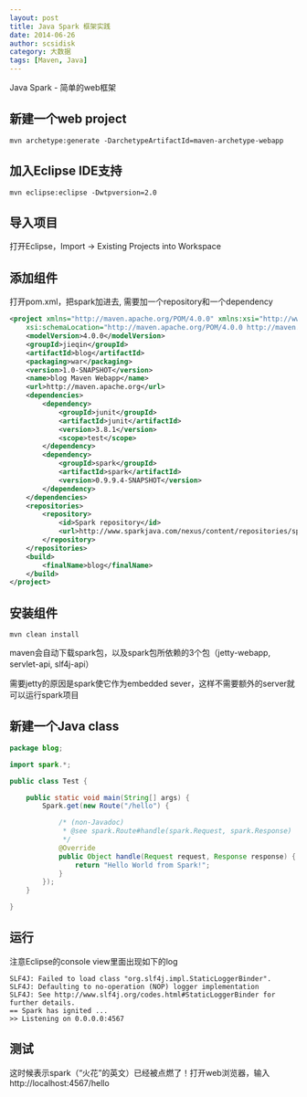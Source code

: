 ```yaml
---
layout: post
title: Java Spark 框架实践
date: 2014-06-26
author: scsidisk
category: 大数据
tags: [Maven, Java]
---
```


Java Spark - 简单的web框架

## 新建一个web project

```
mvn archetype:generate -DarchetypeArtifactId=maven-archetype-webapp
```


## 加入Eclipse IDE支持

```
mvn eclipse:eclipse -Dwtpversion=2.0
```

## 导入项目

打开Eclipse，Import -> Existing Projects into Workspace

## 添加组件

打开pom.xml，把spark加进去, 需要加一个repository和一个dependency

```xml
<project xmlns="http://maven.apache.org/POM/4.0.0" xmlns:xsi="http://www.w3.org/2001/XMLSchema-instance"
    xsi:schemaLocation="http://maven.apache.org/POM/4.0.0 http://maven.apache.org/maven-v4_0_0.xsd">
    <modelVersion>4.0.0</modelVersion>
    <groupId>jieqin</groupId>
    <artifactId>blog</artifactId>
    <packaging>war</packaging>
    <version>1.0-SNAPSHOT</version>
    <name>blog Maven Webapp</name>
    <url>http://maven.apache.org</url>
    <dependencies>
        <dependency>
            <groupId>junit</groupId>
            <artifactId>junit</artifactId>
            <version>3.8.1</version>
            <scope>test</scope>
        </dependency>
        <dependency>
            <groupId>spark</groupId>
            <artifactId>spark</artifactId>
            <version>0.9.9.4-SNAPSHOT</version>
        </dependency>
    </dependencies>
    <repositories>
        <repository>
            <id>Spark repository</id>
            <url>http://www.sparkjava.com/nexus/content/repositories/spark/</url>
        </repository>
    </repositories>
    <build>
        <finalName>blog</finalName>
    </build>
</project>
```

## 安装组件

```
mvn clean install
```

maven会自动下载spark包，以及spark包所依赖的3个包（jetty-webapp, servlet-api, slf4j-api）

需要jetty的原因是spark使它作为embedded sever，这样不需要额外的server就可以运行spark项目

## 新建一个Java class

```java
package blog;

import spark.*;

public class Test {

    public static void main(String[] args) {
        Spark.get(new Route("/hello") {

            /* (non-Javadoc)
             * @see spark.Route#handle(spark.Request, spark.Response)
             */
            @Override
            public Object handle(Request request, Response response) {
                return "Hello World from Spark!";
            }
        });
    }

}
```

## 运行

注意Eclipse的console view里面出现如下的log

```
SLF4J: Failed to load class "org.slf4j.impl.StaticLoggerBinder".
SLF4J: Defaulting to no-operation (NOP) logger implementation
SLF4J: See http://www.slf4j.org/codes.html#StaticLoggerBinder for further details.
== Spark has ignited ...
>> Listening on 0.0.0.0:4567
```

## 测试

这时候表示spark（“火花”的英文）已经被点燃了！打开web浏览器，输入http://localhost:4567/hello

